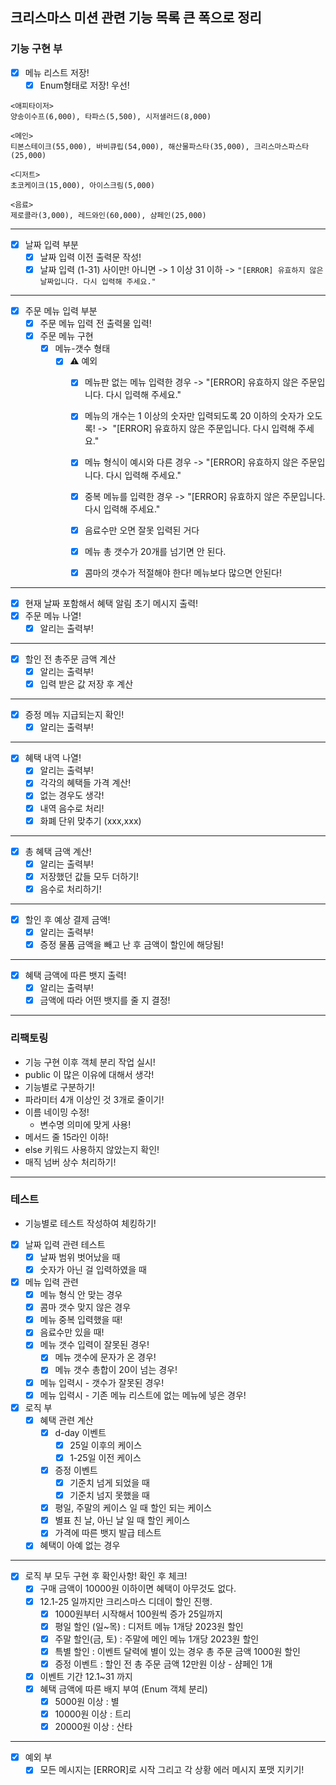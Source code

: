 ## 크리스마스 미션 관련 기능 목록 큰 폭으로 정리





### 기능 구현 부

- [X] 메뉴 리스트 저장!
  - [X] Enum형태로 저장! 우선!
```
<애피타이저>
양송이수프(6,000), 타파스(5,500), 시저샐러드(8,000)

<메인>
티본스테이크(55,000), 바비큐립(54,000), 해산물파스타(35,000), 크리스마스파스타(25,000)

<디저트>
초코케이크(15,000), 아이스크림(5,000)

<음료>
제로콜라(3,000), 레드와인(60,000), 샴페인(25,000)
````

---

- [X] 날짜 입력 부분
  - [X] 날짜 입력 이전 출력문 작성!
  - [X] 날짜 입력 (1-31) 사이만! 아니면 -> 1 이상 31 이하 -> `"[ERROR] 유효하지 않은 날짜입니다. 다시 입력해 주세요."`

---
- [X] 주문 메뉴 입력 부분
  - [X] 주문 메뉴 입력 전 출력물 입력! 
  - [X] 주문 메뉴 구현
      - [X] 메뉴-갯수 형태 
        - [X] ⚠️ 예외
          - [X] 메뉴판 없는 메뉴 입력한 경우 -> "[ERROR] 유효하지 않은 주문입니다. 다시 입력해 주세요."
          - [X] 메뉴의 개수는 1 이상의 숫자만 입력되도록 20 이하의 숫자가 오도록! ->  "[ERROR] 유효하지 않은 주문입니다. 다시 입력해 주세요."
          - [X] 메뉴 형식이 예시와 다른 경우 -> "[ERROR] 유효하지 않은 주문입니다. 다시 입력해 주세요."
          - [X] 중복 메뉴를 입력한 경우  -> "[ERROR] 유효하지 않은 주문입니다. 다시 입력해 주세요."
          - [X] 음료수만 오면 잘못 입력된 거다
          - [X] 메뉴 총 갯수가 20개를 넘기면 안 된다.
          - [X] 콤마의 갯수가 적절해야 한다! 메뉴보다 많으면 안된다!


---
- [X] 현재 날짜 포함해서 혜택 알림 초기 메시지 출력! 
- [X] 주문 메뉴 나열!
  - [X] 알리는 출력부!  
---
- [X] 할인 전 총주문 금액 계산
  - [X] 알리는 출력부!
  - [X] 입력 받은 값 저장 후 계산
---
- [X] 증정 메뉴 지급되는지 확인!
  - [X] 알리는 출력부!
---
- [X] 혜택 내역 나열! 
  - [X] 알리는 출력부!
  - [X] 각각의 혜택들 가격 계산!
  - [X] 없는 경우도 생각!
  - [X] 내역 음수로 처리!
  - [X] 화폐 단위 맞추기 (xxx,xxx)

---
- [X] 총 혜택 금액 계산!
  - [X] 알리는 출력부! 
  - [X] 저장했던 값들 모두 더하기!
  - [X] 음수로 처리하기!
---

- [X] 할인 후 예상 결제 금액!
  - [X] 알리는 출력부!
  - [X] 증정 물품 금액을 빼고 난 후 금액이 할인에 해당됨!
---

- [X] 혜택 금액에 따른 뱃지 출력!
  - [X] 알리는 출력부!
  - [X] 금액에 따라 어떤 뱃지를 줄 지 결정!

---
### 리팩토링
-  기능 구현 이후 객체 분리 작업 실시! 
  -  public 이 많은 이유에 대해서 생각!
  -  기능별로 구분하기!
  -  파라미터 4개 이상인 것 3개로 줄이기!
- 이름 네이밍 수정!
  -  변수명 의미에 맞게 사용!
-  메서드 줄 15라인 이하!
-  else 키워드 사용하지 않았는지 확인!
- 매직 넘버 상수 처리하기!


---
### 테스트

- 기능별로 테스트 작성하여 체킹하기!
- [X] 날짜 입력 관련 테스트
  - [X] 날짜 범위 벗어났을 때
  - [X] 숫자가 아닌 걸 입력하였을 때
- [X] 메뉴 입력 관련
  - [X] 메뉴 형식 안 맞는 경우
  - [X] 콤마 갯수 맞지 않은 경우
  - [X] 메뉴 중복 입력했을 때!
  - [X] 음료수만 있을 때!
  - [X] 메뉴 갯수 입력이 잘못된 경우!
    - [X] 메뉴 갯수에 문자가 온 경우! 
    - [X] 메뉴 갯수 총합이 20이 넘는 경우!
  - [X] 메뉴 입력시 - 갯수가 잘못된 경우!
  - [X] 메뉴 입력시 - 기존 메뉴 리스트에 없는 메뉴에 넣은 경우!
- [X] 로직 부 
  - [X] 혜택 관련 계산
    - [X] d-day 이벤트
      - [X] 25일 이후의 케이스
      - [X] 1-25일 이전 케이스
    - [X] 증정 이벤트
      - [X] 기준치 넘게 되었을 때
      - [X] 기준치 넘지 못했을 때
    - [X] 평일, 주말의 케이스 일 때 할인 되는 케이스
    - [X] 별표 친 날, 아닌 날 일 때 할인 케이스
    - [X] 가격에 따른 뱃지 발급 테스트
  - [X] 혜택이 아예 없는 경우
---

- [X] 로직 부 모두 구현 후 확인사항! 확인 후 체크! 
  - [X]  구매 금액이 10000원 이하이면 혜택이 아무것도 없다.
  - [X] 12.1-25 일까지만 크리스마스 디데이 할인 진행.
     - [X] 1000원부터 시작해서 100원씩 증가 25일까지
     - [X] 평일 할인 (일~목) : 디저트 메뉴 1개당 2023원 할인
     - [X] 주말 할인(금, 토) : 주말에 메인 메뉴 1개당 2023원 할인
     - [X] 특별 할인 : 이벤트 달력에 별이 있는 경우 총 주문 금액 1000원 할인
     - [X] 증정 이벤트 : 할인 전 총 주문 금액 12만원 이상 - 샴페인 1개
  - [X] 이벤트 기간 12.1~31 까지
  - [X] 혜택 금액에 따른 배지 부여 (Enum 객체 분리)
    - [X] 5000원 이상 : 별
    - [X] 10000원 이상 : 트리
    - [X] 20000원 이상 : 산타
---
- [X] 예외 부
   - [X] 모든 메시지는 [ERROR]로 시작 그리고 각 상황 에러 메시지 포맷 지키기!
